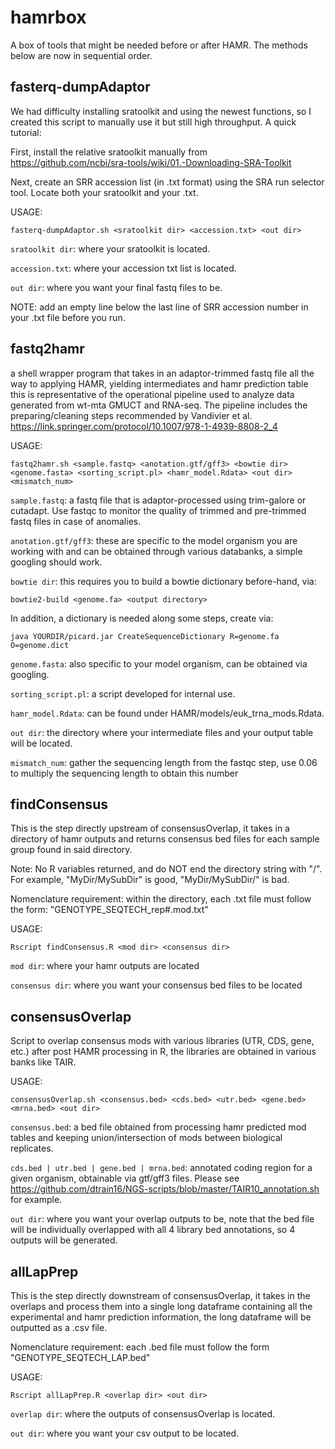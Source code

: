 # hamrbox
A box of tools that might be needed before or after HAMR. The methods below are now in sequential order.

## fasterq-dumpAdaptor
We had difficulty installing sratoolkit and using the newest functions, so I created this script to manually use it but still high throughput. A quick tutorial:

First, install the relative sratoolkit manually from https://github.com/ncbi/sra-tools/wiki/01.-Downloading-SRA-Toolkit 

Next, create an SRR accession list (in .txt format) using the SRA run selector tool. Locate both your sratoolkit and your .txt.

USAGE: 
```
fasterq-dumpAdaptor.sh <sratoolkit dir> <accession.txt> <out dir>
```
```sratoolkit dir```: where your sratoolkit is located.

```accession.txt```: where your accession txt list is located.

```out dir```: where you want your final fastq files to be.

NOTE: add an empty line below the last line of SRR accession number in your .txt file before you run.

## fastq2hamr
a shell wrapper program that takes in an adaptor-trimmed fastq file all the way to applying HAMR, yielding intermediates and hamr prediction table
this is representative of the operational pipeline used to analyze data generated from wt-mta GMUCT and RNA-seq. The pipeline includes the preparing/cleaning steps recommended by Vandivier et al. https://link.springer.com/protocol/10.1007/978-1-4939-8808-2_4

USAGE: 
```
fastq2hamr.sh <sample.fastq> <anotation.gtf/gff3> <bowtie dir> <genome.fasta> <sorting_script.pl> <hamr_model.Rdata> <out dir> <mismatch_num>
```
```sample.fastq```: a fastq file that is adaptor-processed using trim-galore or cutadapt. Use fastqc to monitor the quality of trimmed and pre-trimmed fastq files in case of anomalies.

```anotation.gtf/gff3```: these are specific to the model organism you are working with and can be obtained through various databanks, a simple googling should work.

```bowtie dir```: this requires you to build a bowtie dictionary before-hand, via:
```
bowtie2-build <genome.fa> <output directory>
```
In addition, a dictionary is needed along some steps, create via:
```
java YOURDIR/picard.jar CreateSequenceDictionary R=genome.fa O=genome.dict
```

```genome.fasta```: also specific to your model organism, can be obtained via googling.

```sorting_script.pl```: a script developed for internal use.

```hamr_model.Rdata```: can be found under HAMR/models/euk_trna_mods.Rdata.

```out dir```: the directory where your intermediate files and your output table will be located.

```mismatch_num```: gather the sequencing length from the fastqc step, use 0.06 to multiply the sequencing length to obtain this number


## findConsensus

This is the step directly upstream of consensusOverlap, it takes in a directory of hamr outputs and returns consensus bed files for each sample group found in said directory.

Note: No R variables returned, and do NOT end the directory string with "/". 
For example, "MyDir/MySubDir" is good, "MyDir/MySubDir/" is bad.

Nomenclature requirement: within the directory, each .txt file must follow the form: "GENOTYPE_SEQTECH_rep#.mod.txt"

USAGE:
```
Rscript findConsensus.R <mod dir> <consensus dir>
```

```mod dir```: where your hamr outputs are located

```consensus dir```: where you want your consensus bed files to be located 


## consensusOverlap
Script to overlap consensus mods with various libraries (UTR, CDS, gene, etc.) after post HAMR processing in R, the libraries are obtained in various banks like TAIR.

USAGE: 
```
consensusOverlap.sh <consensus.bed> <cds.bed> <utr.bed> <gene.bed> <mrna.bed> <out dir>
```
```consensus.bed```: a bed file obtained from processing hamr predicted mod tables and keeping union/intersection of mods between biological replicates. 

```cds.bed | utr.bed | gene.bed | mrna.bed```: annotated coding region for a given organism, obtainable via gtf/gff3 files. Please see https://github.com/dtrain16/NGS-scripts/blob/master/TAIR10_annotation.sh for example.

```out dir```: where you want your overlap outputs to be, note that the bed file will be individually overlapped with all 4 library bed annotations, so 4 outputs will be generated. 


## allLapPrep

This is the step directly downstream of consensusOverlap, it takes in the overlaps and process them into a single long dataframe containing all the experimental and hamr prediction information, the long dataframe will be outputted as a .csv file.

Nomenclature requirement: each .bed file must follow the form "GENOTYPE_SEQTECH_LAP.bed"

USAGE:
```
Rscript allLapPrep.R <overlap dir> <out dir>
```

```overlap dir```: where the outputs of consensusOverlap is located.

```out dir```: where you want your csv output to be located.
